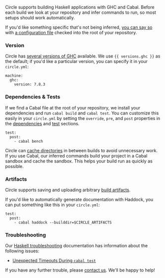 Circle supports building Haskell applications with GHC and Cabal. Before each
build we look at your repository and infer commands to run, so most
setups should work automatically.

If you'd like something specific that's not being inferred,
[you can say so](/docs/configuration) with
[a configuration file](/docs/config-sample)
checked into the root of your repository.

### Version

Circle has
[several versions of GHC](/docs/environment#haskell)
available. We use `{{ versions.ghc }}`
as the default; if you'd like a particular version, you
can specify it in your `circle.yml`:

```
machine:
  ghc:
    version: 7.8.3
```

### Dependencies & Tests

If we find a Cabal file at the root of your repository, we install your
dependencies and run `cabal build` and `cabal test`.
You can customize this easily in your `circle.yml` by setting
the `override`, `pre`, and `post` properties in the
[dependencies](/docs/configuration#dependencies)
and [test](/docs/configuration#test) sections.

```
test:
  post:
    - cabal bench
```

Circle can [cache directories](/docs/configuration#cache-directories)
in between builds to avoid unnecessary work. If you use Cabal, our inferred
commands build your project in a Cabal sandbox and cache the sandbox.
This helps your build run as quickly as possible.

### Artifacts

Circle supports saving and uploading arbitrary
[build artifacts](/docs/build-artifacts).

If you'd like to automatically generate documentation with Haddock,
you can put something like this in your `circle.yml`:

```
test:
  post:
    - cabal haddock --builddir=$CIRCLE_ARTIFACTS
```

### Troubleshooting

Our [Haskell troubleshooting](/docs/troubleshooting-haskell)
documentation has information about the following issues:

*   [Unexpected Timeouts During `cabal test`](/docs/cabal-test-timeout)

If you have any further trouble, please [contact us](mailto:sayhi@circleci.com).
We'll be happy to help!
